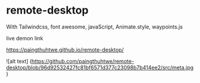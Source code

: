 # remote-desktop
With Tailwindcss, font awesome, javaScript, Animate.style, waypoints.js

live demon link 

https://paingthuhtwe.github.io/remote-desktop/

![alt text] (https://github.com/paingthuhtwe/remote-desktop/blob/96d92532427fc81bf6571d377c23098b7b414ee2/src/meta.jpg)
